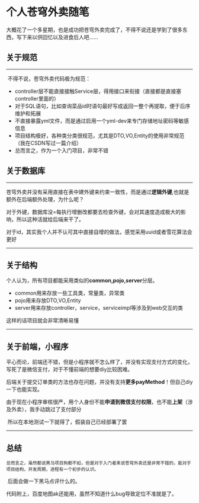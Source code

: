 # 个人苍穹外卖随笔

大概花了一个多星期，也是成功把苍穹外卖完成了，不得不说还是学到了很多东西，写下来以供回忆以及进食后人吧......

## 关于规范

---------

​	不得不说，苍穹外卖代码极为规范：

* controller层不能直接接触Service层，得用接口来衔接（直接都是直接塞controller里面的）
* 对于SQL语句，比如查询菜品id时语句最好写成返回一整个再提取，便于后序维护和拓展
* 不直接暴露yml文件，而是通过启用一个yml-dev来专门存储地址密码等敏感信息
* 项目结构极好，各种类分类很规范，尤其是DTO,VO,Entity的使用非常规范（我在CSDN写过一篇介绍）
* 总而言之，作为一个入门项目，非常不错

## 关于数据库

------

​	苍穹外卖并没有采用直接在表中建外键来约束一致性，而是通过**逻辑外键**,也就是额外在后端额外处理，为什么呢？

对于外键，数据库没=每执行增删改都要去检查外键，会对其速度造成极大的影响，所以这种活就给后端来干了。

​	对于id，其实我个人并不认可其中直接自增的做法，感觉采用uuid或者雪花算法会更好

----

## 关于结构

个人认为，所有项目都能采用类似的**common,pojo,server**分层。

* common用来存放一些工具类，常量类，异常类
* pojo用来存放DTO,VO,Entity
* server用来存放controller，service，serviceimpl等涉及到web交互的类

这样的话项目就会非常清晰易懂

----

## 关于前端，小程序

​	平心而论，前端还不错，但是小程序就不怎么样了，并没有实现支付方式的变化，写死了是微信支付，对于不懂前端的想要diy比较困难。

​	后端关于提交订单类的方法也存在问题，并没有支持**更多payMethod**！但自己diy一下也能实现。

​	由于现在小程序审核很严，用个人身份不能**申请到微信支付权限**，也不能**上架**（涉及外卖），我手动跳过了支付部分

​	所以在本地测试一下就得了，假装自己已经部署了罢

----

## 总结

 	总而言之，虽然都说黑马项目狗都不如，但是对于入门者来说苍穹外卖还是非常不错的，能对于项目结构，开发周期，进程有一个初步的认识。

​	后面会做一下黑马点评什么的。

​	代码附上，百度地图ak还能用，虽然不知道什么bug导致定位不准就是了。
